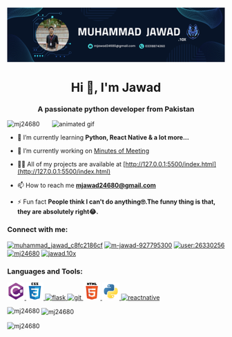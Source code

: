 ![logo](https://github.com/mj24680/mj24680/blob/main/Banner.png)
<h1 align="center">Hi 👋, I'm Jawad</h1>
<h3 align="center">A passionate python developer from Pakistan</h3>

<img align="right" alt="animated gif" width="400" src="https://gifdb.com/images/thumbnail/programming-stick-figure-going-crazy-on-fire-j6ii4pju9xdtnsbr.webp">

<p align="left"> <img src="https://komarev.com/ghpvc/?username=mj24680&label=Profile%20views&color=0e75b6&style=flat" alt="mj24680" /> </p>

- 🌱 I’m currently learning **Python, React Native & a lot more...**

- 🔭 I’m currently working on [Minutes of Meeting](https://github.com/mj24680/FYP-Minutes-of-Meeting-)

- 👨‍💻 All of my projects are available at [http://127.0.0.1:5500/index.html](http://127.0.0.1:5500/index.html)

- 📫 How to reach me **mjawad24680@gmail.com**

- ⚡ Fun fact **People think I can't do anything🙄.The funny thing is that, they are absolutely right😂.**

<h3 align="left">Connect with me:</h3>
<p align="left">
<a href="https://dev.to/muhammad_jawad_c8fc2186cf" target="blank"><img align="center" src="https://raw.githubusercontent.com/rahuldkjain/github-profile-readme-generator/master/src/images/icons/Social/devto.svg" alt="muhammad_jawad_c8fc2186cf" height="30" width="40" /></a>
<a href="https://linkedin.com/in/m-jawad-927795300" target="blank"><img align="center" src="https://raw.githubusercontent.com/rahuldkjain/github-profile-readme-generator/master/src/images/icons/Social/linked-in-alt.svg" alt="m-jawad-927795300" height="30" width="40" /></a>
<a href="https://stackoverflow.com/users/user:26330256" target="blank"><img align="center" src="https://raw.githubusercontent.com/rahuldkjain/github-profile-readme-generator/master/src/images/icons/Social/stack-overflow.svg" alt="user:26330256" height="30" width="40" /></a>
<a href="https://kaggle.com/mj24680" target="blank"><img align="center" src="https://raw.githubusercontent.com/rahuldkjain/github-profile-readme-generator/master/src/images/icons/Social/kaggle.svg" alt="mj24680" height="30" width="40" /></a>
<a href="https://instagram.com/jawad.10x" target="blank"><img align="center" src="https://raw.githubusercontent.com/rahuldkjain/github-profile-readme-generator/master/src/images/icons/Social/instagram.svg" alt="jawad.10x" height="30" width="40" /></a>
</p>

<h3 align="left">Languages and Tools:</h3>
<p align="left"> <a href="https://www.w3schools.com/cs/" target="_blank" rel="noreferrer"> <img src="https://raw.githubusercontent.com/devicons/devicon/master/icons/csharp/csharp-original.svg" alt="csharp" width="40" height="40"/> </a> <a href="https://www.w3schools.com/css/" target="_blank" rel="noreferrer"> <img src="https://raw.githubusercontent.com/devicons/devicon/master/icons/css3/css3-original-wordmark.svg" alt="css3" width="40" height="40"/> </a> <a href="https://flask.palletsprojects.com/" target="_blank" rel="noreferrer"> <img src="https://www.vectorlogo.zone/logos/pocoo_flask/pocoo_flask-icon.svg" alt="flask" width="40" height="40"/> </a> <a href="https://git-scm.com/" target="_blank" rel="noreferrer"> <img src="https://www.vectorlogo.zone/logos/git-scm/git-scm-icon.svg" alt="git" width="40" height="40"/> </a> <a href="https://www.w3.org/html/" target="_blank" rel="noreferrer"> <img src="https://raw.githubusercontent.com/devicons/devicon/master/icons/html5/html5-original-wordmark.svg" alt="html5" width="40" height="40"/> </a> <a href="https://www.python.org" target="_blank" rel="noreferrer"> <img src="https://raw.githubusercontent.com/devicons/devicon/master/icons/python/python-original.svg" alt="python" width="40" height="40"/> </a> <a href="https://reactnative.dev/" target="_blank" rel="noreferrer"> <img src="https://reactnative.dev/img/header_logo.svg" alt="reactnative" width="40" height="40"/> </a> </p>

<p><img align="left" src="https://github-readme-stats.vercel.app/api/top-langs?username=mj24680&show_icons=true&locale=en&layout=compact" alt="mj24680" /></p>

<p>&nbsp;<img align="center" src="https://github-readme-stats.vercel.app/api?username=mj24680&show_icons=true&locale=en" alt="mj24680" /></p>

<p><img align="center" src="https://github-readme-streak-stats.herokuapp.com/?user=mj24680&" alt="mj24680" /></p>

